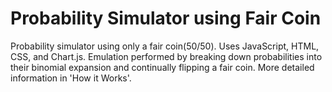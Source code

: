 # Probability Simulator using Fair Coin
Probability simulator using only a fair coin(50/50). Uses JavaScript, HTML, CSS, and Chart.js. Emulation performed by breaking down probabilities into their binomial expansion and continually flipping a fair coin. More detailed information in 'How it Works'.
